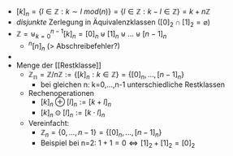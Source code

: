 - $[k]_{n}=\lbrace l\in\mathbb{Z}:k\sim l\ mod(n)\rbrace=\lbrace l\in\mathbb{Z}:k-l\in\mathbb{Z}\rbrace=k+n\mathbb{Z}$
- *disjunkte* Zerlegung in Äquivalenzklassen ($[0]_2\cap[1]_2=\varnothing$)
- $\mathbb{Z}=\uplus_{k=0}^{n-1}[k]_{n}=[0]_{n}\uplus[1]_{n}\uplus...\uplus[n-1]_{n}$
	- $^{n}[n]_{n}$ (> Abschreibefehler?)
-
- Menge der [[Restklasse]]
	- $\mathbb{Z_{n}}=\mathbb{Z}/n\mathbb{Z}:=\lbrace[k]_{n}:k\in\mathbb{Z}\rbrace=\lbrace[0]_{n},...,[n-1]_{n}\rbrace$
		- bei gleichen n: k=0,...,n-1 unterschiedliche Restklassen
	- Rechenoperationen
		- $[k]_{n}\oplus[l]_{n}:=[k+l]_{n}$
		- $[k]_{n}\odot[l]_{n}:=[k\cdot l]_{n}$
	- Vereinfacht:
		- $\mathbb{Z}_n=\lbrace0,...,n-1\rbrace=\lbrace[0]_{n},...,[n-1]_{n}\rbrace$
		- Beispiel bei n=2: $1+1=0\Leftrightarrow[1]_2+[1]_2=[0]_2$